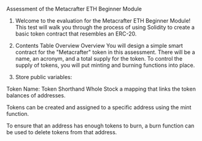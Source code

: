 Assessment of the Metacrafter ETH Beginner Module

1. Welcome to the evaluation for the Metacrafter ETH Beginner Module! This test will walk you through the process of using Solidity to create a basic token contract that resembles an ERC-20.

2. Contents Table Overview Overview You will design a simple smart contract for the "Metacrafter" token in this assessment. There will be a name, an acronym, and a total supply for the token. To control the supply of tokens, you will put minting and burning functions into place.

3. Store public variables:

Token Name: Token Shorthand Whole Stock a mapping that links the token balances of addresses.

Tokens can be created and assigned to a specific address using the mint function.

To ensure that an address has enough tokens to burn, a burn function can be used to delete tokens from that address.
